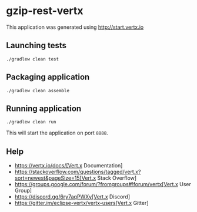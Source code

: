 # gzip-rest-vertx

This application was generated using http://start.vertx.io

## Launching tests

```shell
./gradlew clean test
```

## Packaging application

```shell
./gradlew clean assemble
```

## Running application

```shell
./gradlew clean run
```

This will start the application on port `8888`.

## Help

* https://vertx.io/docs/[Vert.x Documentation]
* https://stackoverflow.com/questions/tagged/vert.x?sort=newest&pageSize=15[Vert.x Stack Overflow]
* https://groups.google.com/forum/?fromgroups#!forum/vertx[Vert.x User Group]
* https://discord.gg/6ry7aqPWXy[Vert.x Discord]
* https://gitter.im/eclipse-vertx/vertx-users[Vert.x Gitter]


